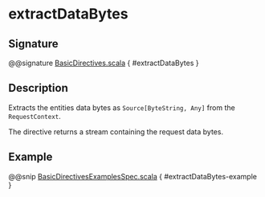 # extractDataBytes

## Signature

@@signature [BasicDirectives.scala]($akka-http$/akka-http/src/main/scala/akka/http/scaladsl/server/directives/BasicDirectives.scala) { #extractDataBytes }

## Description

Extracts the entities data bytes as `Source[ByteString, Any]` from the `RequestContext`.

The directive returns a stream containing the request data bytes.

## Example

@@snip [BasicDirectivesExamplesSpec.scala]($test$/scala/docs/http/scaladsl/server/directives/BasicDirectivesExamplesSpec.scala) { #extractDataBytes-example }